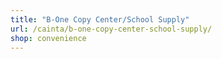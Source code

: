 ```yaml
---
title: "B-One Copy Center/School Supply"
url: /cainta/b-one-copy-center-school-supply/
shop: convenience
---
```

